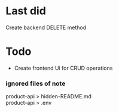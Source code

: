 # Last did
Create backend DELETE method

# Todo
<ul>
  <li>Create frontend Ui for CRUD operations</li>
</ul>

### ignored files of note
product-api > hidden-README.md<br>
product-api > .env<br>